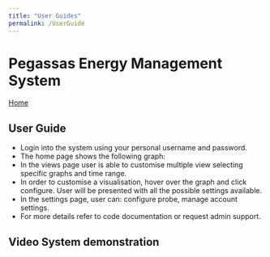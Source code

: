 ```yaml
---
title: "User Guides"
permalink: /UserGuide
---
```


# Pegassas Energy Management System

[Home](https://m30819-2020.github.io/cw-code-t1)

## User Guide

- Login into the system using your personal username and password.
- The home page shows the following graph:
- In the views page user is able to customise multiple view selecting specific graphs and time range.
- In order to customise a visualisation, hover over the graph and click configure. User will be presented with all the possible settings available.
- In the settings page, user can: configure probe, manage account settings.
- For more details refer to code documentation or request admin support.

## Video System demonstration
